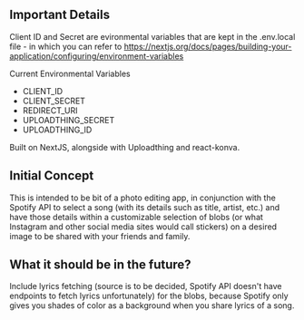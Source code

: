 

## Important Details

Client ID and Secret are evironmental variables that are kept in the .env.local file - in which you can refer to https://nextjs.org/docs/pages/building-your-application/configuring/environment-variables

Current Environmental Variables
- CLIENT_ID
- CLIENT_SECRET
- REDIRECT_URI
- UPLOADTHING_SECRET
- UPLOADTHING_ID

Built on NextJS, alongside with Uploadthing and react-konva.

## Initial Concept

This is intended to be bit of a photo editing app, in conjunction with the Spotify API to select a song (with its details such as title, artist, etc.) and have those details within a customizable selection of blobs (or what Instagram and other social media sites would call stickers) on a desired image to be shared with your friends and family.

## What it should be in the future?

Include lyrics fetching (source is to be decided, Spotify API doesn't have endpoints to fetch lyrics unfortunately) for the blobs, because Spotify only gives you shades of color as a background when you share lyrics of a song.

